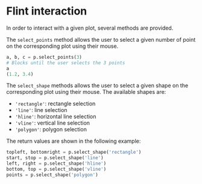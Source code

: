 
# Flint interaction

In order to interact with a given plot, several methods are provided.

The ``select_points`` method allows the user to select a given number of point
on the corresponding plot using their mouse.

```python
a, b, c = p.select_points(3)
# Blocks until the user selects the 3 points
a
(1.2, 3.4)
```

The ``select_shape`` methods allows the user to select a given shape on the
corresponding plot using their mouse. The available shapes are:

- ``'rectangle'``: rectangle selection
- ``'line'``: line selection
- ``'hline'``: horizontal line selection
- ``'vline'``: vertical line selection
- ``'polygon'``: polygon selection

The return values are shown in the following example:

```python
topleft, bottomright = p.select_shape('rectangle')
start, stop = p.select_shape('line')
left, right = p.select_shape('hline')
bottom, top = p.select_shape('vline')
points = p.select_shape('polygon')
```


